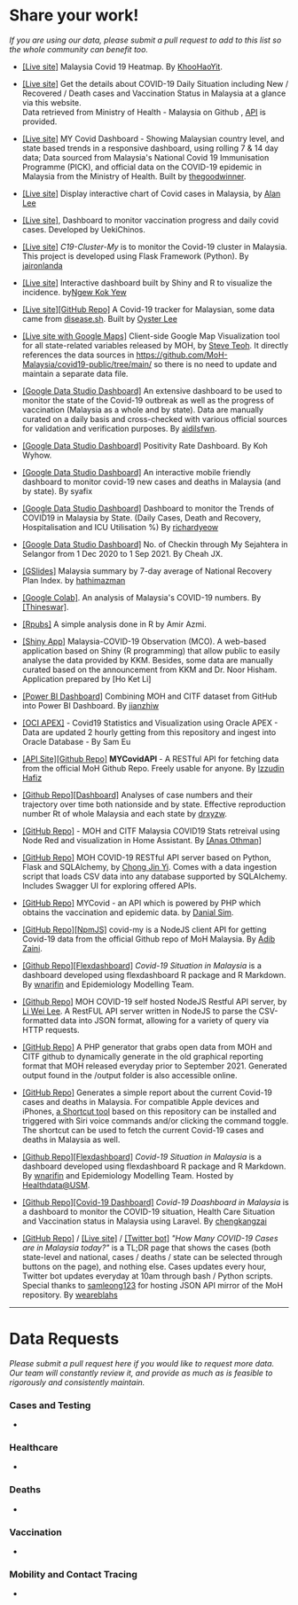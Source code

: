 # Share your work!

_If you are using our data, please submit a pull request to add to this list so the whole community can benefit too._

+ [[Live site]](https://khoohaoyit.github.io/Covid19%20Malaysia%20Heatmap/root.html) Malaysia Covid 19 Heatmap. By [KhooHaoYit](https://github.com/KhooHaoYit/).


+ [[Live site]](https://covid-19.samsam123.name.my)
Get the details about COVID-19 Daily Situation including New / Recovered / Death cases and Vaccination Status in Malaysia at a glance via this website. </br> 
Data retrieved from Ministry of Health - Malaysia on Github , [API](https://covid-19.samsam123.name.my/api.html) is provided.

+ [[Live site]](https://www.mycoviddashboard.com/)
MY Covid Dashboard - Showing Malaysian country level, and state based trends in a responsive dashboard, using rolling 7 & 14 day data; Data sourced from Malaysia's National Covid 19 Immunisation Programme (PICK), and official data on the COVID-19 epidemic in Malaysia from the Ministry of Health. Built by [thegoodwinner](https://www.linkedin.com/in/andrewgoodwinmy/).

+ [[Live site]](https://www.covidmy.today) Display interactive chart of Covid cases in Malaysia, by [Alan Lee](https://www.alanlee.xyz)

+ [[Live site]](http://covid.theusual.space), Dashboard to monitor vaccination progress and daily covid cases. Developed by UekiChinos.

+ [[Live site]](https://covid19-cluster-my.herokuapp.com/) _C19-Cluster-My_ is to monitor the Covid-19 cluster in Malaysia. This project is developed using Flask Framework (Python). By [jaironlanda](https://jaironlanda.com/blog/author/jaironlanda)

+ [[Live site]](https://kokyew93.shinyapps.io/covmal) Interactive dashboard built by Shiny and R to visualize the incidence. by[Ngew Kok Yew](https://github.com/ngewkokyew)

+ [[Live site]](https://covid19.oysterlee.dev/)[[GitHub Repo]](https://github.com/OysterD3/malaysia-covid19-tracker) A Covid-19 tracker for Malaysian, some data came from [disease.sh](https://disease.sh). Built by [Oyster Lee](https://github.com/OysterD3)

+ [[Live site with Google Maps]](https://steveteoh.github.io/Statistics/)
Client-side Google Map Visualization tool for all state-related variables released by MOH, by [Steve Teoh](mailto:chteoh@1utar.my?subject=Map "GMap"). It directly references the data sources in https://github.com/MoH-Malaysia/covid19-public/tree/main/ so there is no need to update and maintain a separate data file.

+ [[Google Data Studio Dashboard]](https://datastudio.google.com/reporting/8ba8d5d5-9a39-4506-af28-7ab8fcd8f8a9)
An extensive dashboard to be used to monitor the state of the Covid-19 outbreak as well as the progress of vaccination (Malaysia as a whole and by state). Data are manually curated on a daily basis and cross-checked with various official sources for validation and verification purposes. By [aidilsfwn](https://github.com/aidilsfwn).

+ [[Google Data Studio Dashboard]](https://datastudio.google.com/s/gIQwV1fDCpg) Positivity Rate Dashboard. By Koh Wyhow.

+ [[Google Data Studio Dashboard]](https://datastudio.google.com/s/htzzIusE-Es)
An interactive mobile friendly dashboard to monitor covid-19 new cases and deaths in Malaysia (and by state). By syafix

+ [[Google Data Studio Dashboard]](https://datastudio.google.com/s/v9rJ1jwDRdI)
Dashboard to monitor the Trends of COVID19 in Malaysia by State. (Daily Cases, Death and Recovery, Hospitalisation and ICU Utilisation %) By [richardyeow](https://github.com/richardyeow)

+ [[Google Data Studio Dashboard]](https://datastudio.google.com/reporting/b0cfd7bf-c715-4da9-a33c-7bd707224dab) No. of Checkin through My Sejahtera in Selangor from 1 Dec 2020 to 1 Sep 2021. By Cheah JX.

+ [[GSlides]](https://docs.google.com/presentation/d/e/2PACX-1vSvEbWoZ7v3W0nEsckVmNsSj265C68s5YuwwD5K9EKISBGnQW8DD0J4MhA2TAbgai4-B00ePB9TLRdP/pub?start=false&loop=true&delayms=3000&slide=id.gec580896b0_0_0) Malaysia summary by 7-day average of National Recovery Plan Index. by [hathimazman](https://docs.google.com/spreadsheets/d/1Hpvqht384w3Ixph3LdX7nZENom8Oi8QuY0X2XijAY18/edit?usp=sharing)

+ [[Google Colab]](https://colab.research.google.com/github/Thineswar/COVID-19_Analysis/blob/main/Covid.ipynb). An analysis of Malaysia's COVID-19 numbers. By [[Thineswar]](https://github.com/Thineswar/).

+ [[Rpubs]](https://rpubs.com/amirmazmi/covid19my) A simple analysis done in R by Amir Azmi.

+ [[Shiny App]](https://ket-li-ho.shinyapps.io/malaysia-covid19-updated-daily-based-on-kkm-data-/) Malaysia-COVID-19 Observation (MCO).
A web-based application based on Shiny (R programming) that allow public to easily analyse the data provided by KKM. Besides, some data are manually curated based on the announcement from KKM and Dr. Noor Hisham. Application prepared by [Ho Ket Li] 

+ [[Power BI Dashboard]](https://app.powerbi.com/view?r=eyJrIjoiNTVlNmU0YTEtMWZkNi00MzQ3LThkYjgtNmI5OWQ3ZGIzZmM4IiwidCI6IjYyZjhiNmM3LWZiZGQtNGZiMC04ZjViLTY2ZGYwZmM3MzZmMSIsImMiOjEwfQ%3D%3D&pageName=ReportSection)
Combining MOH and CITF dataset from GitHub into Power BI Dashboard. By [jianzhiw](https://github.com/jianzhiw)

+ [[OCI APEX]](https://uujb0vmjcowu1ll-samadw.adb.us-ashburn-1.oraclecloudapps.com/ords/r/skywalkers/covid19/home) - Covid19 Statistics and Visualization using Oracle APEX - Data are updated 2 hourly getting from this repository and ingest into Oracle Database - By Sam Eu

+ [[API Site]](https://mycovidapi.izzudinhafiz.com)[[Github Repo]](https://github.com/izzudinhafiz/mycovidapi) **MYCovidAPI** - A RESTful API for fetching data from the official MoH Github Repo. Freely usable for anyone. By [Izzudin Hafiz](https://izzudinhafiz.com)

+ [[Github Repo]](https://github.com/drxyzw/WuhanCoronavirus-Malaysia/)[[Dashboard]](https://drxyzw.github.io/WuhanCoronavirus-Malaysia/) Analyses of case numbers and their trajectory over time both nationside and by state. Effective reproduction number Rt of whole Malaysia and each state by [drxyzw](https://github.com/drxyzw/).

+ [[GitHub Repo]](https://github.com/anas-ivs/HA-NR-MYCovidStats) - MOH and CITF Malaysia COVID19 Stats retreival using Node Red and visualization in Home Assistant. By [[Anas Othman]](https://github.com/anas-ivs)

+ [[GitHub Repo]](https://github.com/chong601/moh-covid19-api)
MOH COVID-19 RESTful API server based on Python, Flask and SQLAlchemy, by [Chong Jin Yi](https://linkedin.com/in/chong601). Comes with a data ingestion script that loads CSV data into any database supported by SQLAlchemy. Includes Swagger UI for exploring offered APIs.

+ [[GitHub Repo]](https://github.com/danialsim95/mycovid)
MYCovid - an API which is powered by PHP which obtains the vaccination and epidemic data. by [Danial Sim](https://github.com/danialsim95).

+ [[GitHub Repo]](https://github.com/ADIBzTER/covid-my)[[NpmJS]](https://www.npmjs.com/package/covid-my) covid-my is a NodeJS client API for getting Covid-19 data from the official Github repo of MoH Malaysia. By [Adib Zaini](https://github.com/ADIBzTER).

+ [[Github Repo]](https://github.com/wnarifin/covid-19-malaysia)[[Flexdashboard]](https://wnarifin.github.io/covid-19-malaysia/) _Covid-19 Situation in Malaysia_ is a dashboard developed using flexdashboard R package and R Markdown. By [wnarifin](https://github.com/wnarifin/) and Epidemiology Modelling Team.

+ [[Github Repo]](https://github.com/leeliwei930/moh-my-covid-express-api)
MOH COVID-19 self hosted NodeJS Restful API server, by [Li Wei Lee](https://techrino.net). A RestFUL API server written in NodeJS to parse the CSV-formatted data into JSON format, allowing for a variety of query via HTTP requests.

+ [[GitHub Repo]](https://github.com/exiang/epidemic)
A PHP generator that grabs open data from MOH and CITF github to dynamically generate in the old graphical reporting format that MOH released everyday prior to September 2021. 
Generated output found in the /output folder is also accessible online.

+ [[GitHub Repo]](https://github.com/leeliwei930/moh-my-covid-express-api)
Generates a simple report about the current Covid-19 cases and deaths in Malaysia. For compatible Apple devices and iPhones, [a Shortcut tool](https://www.icloud.com/shortcuts/77bf8a1a406e437fa939d172f28f987b) based on this repository can be installed and triggered with Siri voice commands and/or clicking the command toggle. The shortcut can be used to fetch the current Covid-19 cases and deaths in Malaysia as well.

+ [[Github Repo]](https://github.com/wnarifin/covid-19-malaysia)[[Flexdashboard]](https://healthdata.usm.my:3939/content/174) _Covid-19 Situation in Malaysia_ is a dashboard developed using flexdashboard R package and R Markdown. By [wnarifin](https://github.com/wnarifin/) and Epidemiology Modelling Team. Hosted by [Healthdata@USM](https://healthdata.usm.my/).

+ [[Github Repo]](https://github.com/chengkangzai/chengkangzai.com)[[Covid-19 Dashboard]](https://www.chengkangzai.com/pandemic) _Covid-19 Doashboard in Malaysia_ is a dashboard to monitor the COVID-19 situation, Health Care Situation and Vaccination status in Malaysia using Laravel. By [chengkangzai](https://github.com/chengkangzai/)

+ [[GitHub Repo]](https://github.com/weareblahs/covidcases) / [[Live site]](https://weareblahs.github.io/covidcases) / [[Twitter bot]](https://twitter.com/MYCovidCasesBot) _"How Many COVID-19 Cases are in Malaysia today?"_ is a TL;DR page that shows the cases (both state-level and national, cases / deaths / state can be selected through buttons on the page), and nothing else. Cases updates every hour, Twitter bot updates everyday at 10am through bash / Python scripts. Special thanks to [samleong123](https://github.com/samleong123) for hosting JSON API mirror of the MoH repository. By [weareblahs](https://github.com/weareblahs)
---

# Data Requests

_Please submit a pull request here if you would like to request more data. Our team will constantly review it, and provide as much as is feasible to rigorously and consistently maintain._

### Cases and Testing

+
   
### Healthcare

+

### Deaths

+

### Vaccination

+

### Mobility and Contact Tracing

+

